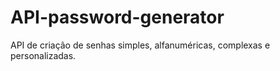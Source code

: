# API-password-generator
API de criação de senhas simples, alfanuméricas, complexas e personalizadas.
